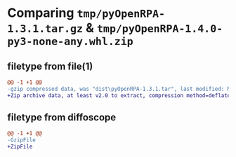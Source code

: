 # Comparing `tmp/pyOpenRPA-1.3.1.tar.gz` & `tmp/pyOpenRPA-1.4.0-py3-none-any.whl.zip`

## filetype from file(1)

```diff
@@ -1 +1 @@
-gzip compressed data, was "dist\pyOpenRPA-1.3.1.tar", last modified: Mon Oct 10 18:25:15 2022, max compression
+Zip archive data, at least v2.0 to extract, compression method=deflate
```

## filetype from diffoscope

```diff
@@ -1 +1 @@
-GzipFile
+ZipFile
```

